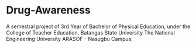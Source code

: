 # Drug-Awareness
A semestral project of 3rd Year of Bachelor of Physical Education, under the College of Teacher Education, Batangas State University The National Engineering University ARASOF - Nasugbu Campus.
